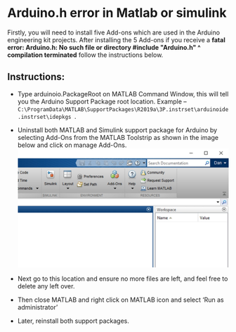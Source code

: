 # Arduino.h error in Matlab or simulink

Firstly, you will need to install  five Add-ons which are used in the Arduino engineering kit projects.
After installing the 5 Add-ons if you receive a **fatal error: Arduino.h: No such file or directory #include "Arduino.h" ^ compilation terminated** follow the instructions below.
## Instructions:
* Type arduinoio.PackageRoot on MATLAB Command Window, this will tell you the Arduino Support Package root location.
  Example – ```C:\ProgramData\MATLAB\SupportPackages\R2019a\3P.instrset\arduinoide.instrset\idepkgs ```.
* Uninstall both MATLAB and Simulink support package for Arduino by selecting Add-Ons from the MATLAB Toolstrip as shown in the image below and click on manage Add-Ons.
  ![Add-ons](/assets/img/education/Arduino.h_1.jpg)

* Next go to this location and ensure no more files are left, and feel free to delete any left over.
* Then close MATLAB and right click on MATLAB icon and select ‘Run as administrator’
* Later, reinstall both support packages.

